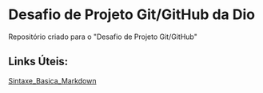 # Desafio de Projeto Git/GitHub da Dio
Repositório criado para o "Desafio de Projeto Git/GitHub"

## Links Úteis:

[Sintaxe_Basica_Markdown](http://markdownguide.org/basic-syntax/)
